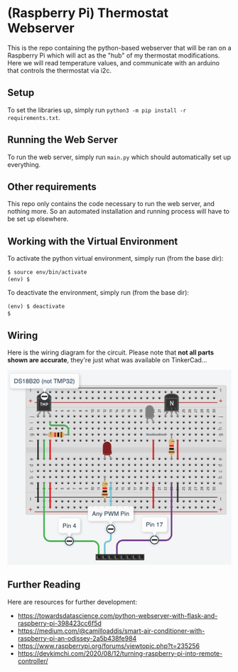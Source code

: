# (Raspberry Pi) Thermostat Webserver
This is the repo containing the python-based webserver that will be ran on a Raspberry Pi which will act as the "hub" of my thermostat modifications. Here we will read temperature values, and communicate with an arduino that controls the thermostat via i2c.

## Setup
To set the libraries up, simply run `python3 -m pip install -r requirements.txt`.

## Running the Web Server
To run the web server, simply run `main.py` which should automatically set up everything.

## Other requirements
This repo only contains the code necessary to run the web server, and nothing more. So an automated installation and running process will have to be set up elsewhere.

## Working with the Virtual Environment
To activate the python virtual environment, simply run (from the base dir):
```
$ source env/bin/activate
(env) $
```

To deactivate the environment, simply run (from the base dir):
```
(env) $ deactivate
$
```

## Wiring
Here is the wiring diagram for the circuit. Please note that __not all parts shown are accurate__, they're just what was available on TinkerCad...

![Wiring Diagram](src/img/wiring_diagram.png)

## Further Reading
Here are resources for further development:
- https://towardsdatascience.com/python-webserver-with-flask-and-raspberry-pi-398423cc6f5d
- https://medium.com/@camilloaddis/smart-air-conditioner-with-raspberry-pi-an-odissey-2a5b438fe984
- https://www.raspberrypi.org/forums/viewtopic.php?t=235256
- https://devkimchi.com/2020/08/12/turning-raspberry-pi-into-remote-controller/
